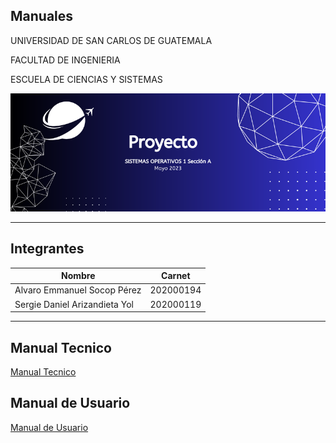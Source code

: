 
## Manuales

<p>UNIVERSIDAD DE SAN CARLOS DE GUATEMALA</p>
<p>FACULTAD DE INGENIERIA</p>
<p>ESCUELA DE CIENCIAS Y SISTEMAS</p>

![Logo](imgs/logo.png)

---

## Integrantes


| Nombre   |      Carnet      |
|----------|:-------------:|
| Alvaro Emmanuel Socop Pérez | 202000194 |
| Sergie Daniel Arizandieta Yol | 202000119 |

---

## Manual Tecnico
[Manual Tecnico](./ManualTecnico.md)

## Manual de Usuario
[Manual de Usuario](./ManualUsuario.md)
